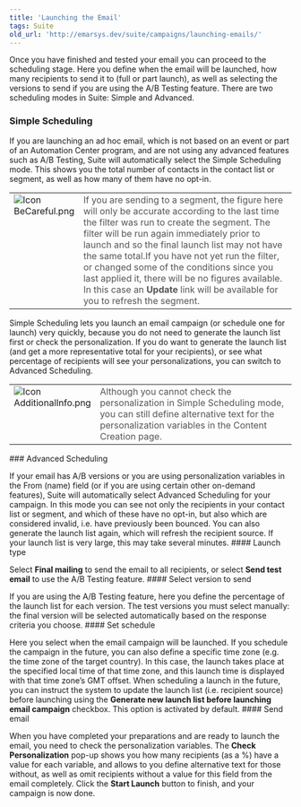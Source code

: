 ```yaml
---
title: 'Launching the Email'
tags: Suite
old_url: 'http://emarsys.dev/suite/campaigns/launching-emails/'
---
```


Once you have finished and tested your email you can proceed to the scheduling stage. Here you define when the email will be launched, how many recipients to send it to (full or part launch), as well as selecting the versions to send if you are using the A/B Testing feature. There are two scheduling modes in Suite: Simple and Advanced.

### Simple Scheduling

 If you are launching an ad hoc email, which is not based on an event or part of an Automation Center program, and are not using any advanced features such as A/B Testing, Suite will automatically select the Simple Scheduling mode. This shows you the total number of contacts in the contact list or segment, as well as how many of them have no opt-in. <table cellpadding="1" class="wikitable" style="width: 100%; border: 0px;"><tbody><tr><td scope="col" style="text-align: left; border: 0px solid #999; vertical-align: top;" width="60px">![Icon BeCareful.png](/assets/images/Icon_BeCareful.png)</td> <td scope="col" style="border: 0px solid #999; vertical-align: top; color: #555555;">If you are sending to a segment, the figure here will only be accurate according to the last time the filter was run to create the segment. The filter will be run again immediately prior to launch and so the final launch list may not have the same total.If you have not yet run the filter, or changed some of the conditions since you last applied it, there will be no figures available. In this case an **Update** link will be available for you to refresh the segment.</td> </tr></tbody></table> Simple Scheduling lets you launch an email campaign (or schedule one for launch) very quickly, because you do not need to generate the launch list first or check the personalization. If you do want to generate the launch list (and get a more representative total for your recipients), or see what percentage of recipients will see your personalizations, you can switch to Advanced Scheduling. <table cellpadding="1" class="wikitable" style="width: 100%; border: 0px solid #999;"><tbody><tr><td scope="col" style="text-align: left; border: 0px solid #999; vertical-align: top;" width="60px">![Icon AdditionalInfo.png](/assets/images/Icon_AdditionalInfo.png)</td> <td scope="col" style="border: 0px solid #999; vertical-align: top; color: #555555;">Although you cannot check the personalization in Simple Scheduling mode, you can still define alternative text for the personalization variables in the Content Creation page.</td></tr></tbody></table>### Advanced Scheduling

 If your email has A/B versions or you are using personalization variables in the From (name) field (or if you are using certain other on-demand features), Suite will automatically select Advanced Scheduling for your campaign. In this mode you can see not only the recipients in your contact list or segment, and which of these have no opt-in, but also which are considered invalid, i.e. have previously been bounced. You can also generate the launch list again, which will refresh the recipient source. If your launch list is very large, this may take several minutes. #### Launch type

 Select **Final mailing** to send the email to all recipients, or select **Send test email** to use the A/B Testing feature. #### Select version to send

 If you are using the A/B Testing feature, here you define the percentage of the launch list for each version. The test versions you must select manually: the final version will be selected automatically based on the response criteria you choose. #### Set schedule

 Here you select when the email campaign will be launched. If you schedule the campaign in the future, you can also define a specific time zone (e.g. the time zone of the target country). In this case, the launch takes place at the specified local time of that time zone, and this launch time is displayed with that time zone’s GMT offset. When scheduling a launch in the future, you can instruct the system to update the launch list (i.e. recipient source) before launching using the **Generate new launch list before launching email campaign** checkbox. This option is activated by default. #### Send email

 When you have completed your preparations and are ready to launch the email, you need to check the personalization variables. The **Check Personalization** pop-up shows you how many recipients (as a %) have a value for each variable, and allows to you define alternative text for those without, as well as omit recipients without a value for this field from the email completely. Click the **Start Launch** button to finish, and your campaign is now done.